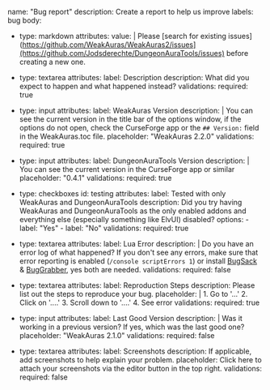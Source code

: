 name: "Bug report"
description: Create a report to help us improve
labels: bug
body:
- type: markdown
  attributes:
    value: |
      Please [search for existing issues](https://github.com/WeakAuras/WeakAuras2/issues](https://github.com/Jodsderechte/DungeonAuraTools/issues) before creating a new one.

- type: textarea
  attributes:
    label: Description
    description: What did you expect to happen and what happened instead?
  validations:
    required: true

- type: input
  attributes:
    label: WeakAuras Version
    description: |
      You can see the current version in the title bar of the options window, if the options do not open, check the CurseForge app or the `## Version:` field in the WeakAuras.toc file.
    placeholder: "WeakAuras 2.2.0"
  validations:
    required: true
    
- type: input
  attributes:
    label: DungeonAuraTools Version
    description: |
      You can see the current version in the CurseForge app or similar
    placeholder: "0.4.1"
  validations:
    required: true    


- type: checkboxes
  id: testing
  attributes:
    label: Tested with only WeakAuras and DungeonAuraTools
    description: Did you try having WeakAuras and DungeonAuraTools as the only enabled addons and everything else (especially something like ElvUI) disabled?
    options:
      - label: "Yes"
      - label: "No"
  validations:
    required: true

- type: textarea
  attributes:
    label: Lua Error
    description: |
      Do you have an error log of what happened? If you don't see any errors, make sure that error reporting is enabled (`/console scriptErrors 1`) or install [BugSack](https://www.curseforge.com/wow/addons/bugsack) & [BugGrabber](https://www.curseforge.com/wow/addons/bug-grabber), yes both are needed.
  validations:
    required: false

- type: textarea
  attributes:
    label: Reproduction Steps
    description: Please list out the steps to reproduce your bug.
    placeholder: |
      1. Go to '...'
      2. Click on '....'
      3. Scroll down to '....'
      4. See error
  validations:
    required: true

- type: input
  attributes:
    label: Last Good Version
    description: |
      Was it working in a previous version? If yes, which was the last good one?
    placeholder: "WeakAuras 2.1.0"
  validations:
    required: false

- type: textarea
  attributes:
    label: Screenshots
    description: If applicable, add screenshots to help explain your problem.
    placeholder: Click here to attach your screenshots via the editor button in the top right.
  validations:
    required: false




